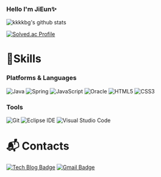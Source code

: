 ### Hello I'm JiEun✨

![kkkkbg's github stats](https://github-readme-stats.vercel.app/api?username=kkkkbg&show_icons=true)

<!-- [![Solved.ac Profile](http://mazassumnida.wtf/api/v2/generate_badge?boj=ezplz)](https://solved.ac/ezplz/) -->
[![Solved.ac Profile](http://mazassumnida.wtf/api/mini/generate_badge?boj=ezplz)](https://solved.ac/ezplz/)

<!-- **kkkkbg/kkkkbg** is a ✨ _special_ ✨ repository because its `README.md` (this file) appears on your GitHub profile. -->

# 💪Skills
### Platforms & Languages
![Java](https://img.shields.io/badge/Java-007396.svg?&style=for-the-badge&logo=Java&logoColor=white)
![Spring](https://img.shields.io/badge/Spring-6DB33F.svg?&style=for-the-badge&logo=Spring&logoColor=white)
![JavaScript](https://img.shields.io/badge/JavaScript-F7DF1E.svg?&style=for-the-badge&logo=JavaScript&logoColor=white)
![Oracle](https://img.shields.io/badge/Oracle-F80000.svg?&style=for-the-badge&logo=Oracle&logoColor=white)
![HTML5](https://img.shields.io/badge/HTML5-E34F26.svg?&style=for-the-badge&logo=HTML5&logoColor=white)
![CSS3](https://img.shields.io/badge/CSS3-1572B6.svg?&style=for-the-badge&logo=CSS3&logoColor=white)
<!-- ![표시할이름](https://img.shields.io/badge/표시할이름-색상?style=for-the-badge&logo=기술스택아이콘&logoColor=white) -->

### Tools
![Git](https://img.shields.io/badge/Git-F05032.svg?&style=for-the-badge&logo=Git&logoColor=white)
![Eclipse IDE](https://img.shields.io/badge/Eclipse%20IDE-2C2255.svg?&style=for-the-badge&logo=Eclipse%20IDE&logoColor=white)
![Visual Studio Code](https://img.shields.io/badge/Visual%20Studio%20Code-007ACC.svg?&style=for-the-badge&logo=Visual%20Studio%20Code&logoColor=white)

 
# :mailbox_with_mail: Contacts
[![Tech Blog Badge](http://img.shields.io/badge/-Tech%20blog-black?style=flat-square&logo=github&link=https://x0xa.tistory.com/)](https://x0xa.tistory.com/)
[![Gmail Badge](https://img.shields.io/badge/Gmail-d14836?style=flat-square&logo=Gmail&logoColor=white&link=mailto:kkkkbg52@gmail.com)](mailto:kkkkbg52@gmail.com)

